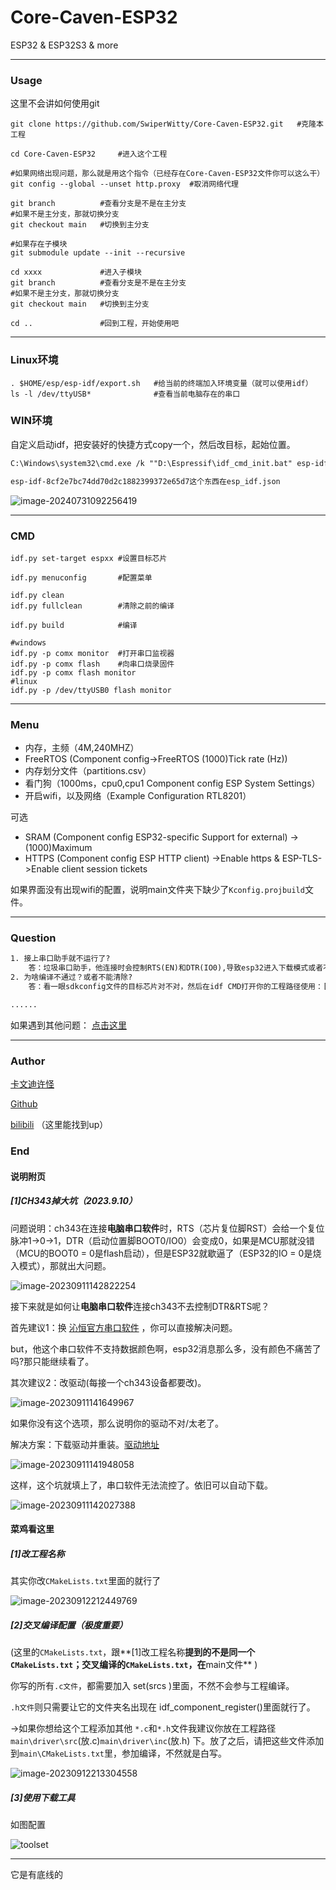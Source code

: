 # Core-Caven-ESP32
ESP32 &amp; ESP32S3 &amp; more



____



### Usage

这里不会讲如何使用git

~~~shell
git clone https://github.com/SwiperWitty/Core-Caven-ESP32.git 	#克隆本工程

cd Core-Caven-ESP32 	#进入这个工程

#如果网络出现问题，那么就是用这个指令（已经存在Core-Caven-ESP32文件你可以这么干）
git config --global --unset http.proxy 	#取消网络代理

git branch 			#查看分支是不是在主分支
#如果不是主分支，那就切换分支
git checkout main 	#切换到主分支

#如果存在子模块
git submodule update --init --recursive

cd xxxx 			#进入子模块
git branch 			#查看分支是不是在主分支
#如果不是主分支，那就切换分支
git checkout main 	#切换到主分支

cd .. 				#回到工程，开始使用吧
~~~



____

### Linux环境

~~~shell
. $HOME/esp/esp-idf/export.sh	#给当前的终端加入环境变量（就可以使用idf） 
ls -l /dev/ttyUSB*				#查看当前电脑存在的串口

~~~

### WIN环境

自定义启动idf，把安装好的快捷方式copy一个，然后改目标，起始位置。

~~~txt
C:\Windows\system32\cmd.exe /k ""D:\Espressif\idf_cmd_init.bat" esp-idf-8cf2e7bc74dd70d2c1882399372e65d7"

esp-idf-8cf2e7bc74dd70d2c1882399372e65d7这个东西在esp_idf.json
~~~



![image-20240731092256419](https://gitee.com/Swiper_witty/caven_img/raw/master/img/202407310922459.png)

____

### CMD

~~~shell
idf.py set-target espxx #设置目标芯片

idf.py menuconfig 		#配置菜单

idf.py clean
idf.py fullclean 		#清除之前的编译

idf.py build 			#编译

#windows
idf.py -p comx monitor 	#打开串口监视器
idf.py -p comx flash 	#向串口烧录固件
idf.py -p comx flash monitor
#linux
idf.py -p /dev/ttyUSB0 flash monitor

~~~



______

### Menu

- 内存，主频（4M,240MHZ）
- FreeRTOS (Component config->FreeRTOS (1000)Tick rate (Hz))
- 内存划分文件（partitions.csv）
- 看门狗（1000ms，cpu0,cpu1 Component config ESP System Settings）
- 开启wifi，以及网络（Example Configuration RTL8201）



可选

- SRAM (Component config ESP32-specific Support for external) ->(1000)Maximum 
- HTTPS  (Component config ESP HTTP client) ->Enable https & ESP-TLS->Enable client session tickets

如果界面没有出现wifi的配置，说明main文件夹下缺少了`Kconfig.projbuild`文件。



____



### Question

~~~txt
1. 接上串口助手就不运行了?
	答：垃圾串口助手，他连接时会控制RTS(EN)和DTR(IO0),导致esp32进入下载模式或者不运行，祥见end说明附页[1]。
2. 为啥编译不通过？或者不能清除?
	答：看一眼sdkconfig文件的目标芯片对不对，然后在idf CMD打开你的工程路径使用：[idf.py fullclean]->[idf.py build]->[idf.py -p COMx flash monitor]试一下。

......
~~~

如果遇到其他问题：
[点击这里](https://www.baidu.com/) 



____



### Author

[卡文迪许怪](https://github.com/SwiperWitty) 

[Github](https://github.com/SwiperWitty) 

[bilibili](https://space.bilibili.com/102898291?spm_id_from=333.1007.0.0) （这里能找到up） 



### End

#### 说明附页

##### [1]CH343掉大坑（2023.9.10）

问题说明：ch343在连接**电脑串口软件**时，RTS（芯片复位脚RST）会给一个复位脉冲1->0->1，DTR（启动位置脚BOOT0/IO0）会变成0，如果是MCU那就没错（MCU的BOOT0 = 0是flash启动），但是ESP32就歇逼了（ESP32的IO = 0是烧入模式），那就出大问题。

![image-20230911142822254](https://gitee.com/Swiper_witty/caven_img/raw/master/img/202309111428325.png)

接下来就是如何让**电脑串口软件**连接ch343不去控制DTR&RTS呢？

首先建议1：换 [沁恒官方串口软件](https://www.wch.cn/downloads/COMTransmit_ZIP.html) ，你可以直接解决问题。

but，他这个串口软件不支持数据颜色啊，esp32消息那么多，没有颜色不痛苦了吗?那只能继续看了。

其次建议2：改驱动(每接一个ch343设备都要改)。

![image-20230911141649967](https://gitee.com/Swiper_witty/caven_img/raw/master/img/202309111416058.png)

如果你没有这个选项，那么说明你的驱动不对/太老了。

解决方案：下载驱动并重装。[驱动地址](https://www.wch.cn/downloads/CH343SER_EXE.html) 

![image-20230911141948058](https://gitee.com/Swiper_witty/caven_img/raw/master/img/202309111419095.png)



这样，这个坑就填上了，串口软件无法流控了。依旧可以自动下载。

![image-20230911142027388](https://gitee.com/Swiper_witty/caven_img/raw/master/img/202309111420471.png)











#### 菜鸡看这里

##### [1]改工程名称

其实你改`CMakeLists.txt`里面的就行了

![image-20230912212449769](https://gitee.com/Swiper_witty/caven_img/raw/master/img/202309122124809.png)



##### [2]交叉编译配置（极度重要）

(这里的`CMakeLists.txt`，跟**[1]改工程名称**提到的不是同一个`CMakeLists.txt`；交叉编译的`CMakeLists.txt`，在**main文件** )

你写的所有`.c文件`，都需要加入 set(srcs )里面，不然不会参与工程编译。

`.h文件`则只需要让它的文件夹名出现在 idf_component_register()里面就行了。

->如果你想给这个工程添加其他 `*.c`和`*.h`文件我建议你放在工程路径`main\driver\src`(放.c)`main\driver\inc`(放.h) 下。放了之后，请把这些文件添加到`main\CMakeLists.txt`里，参加编译，不然就是白写。

![image-20230912213304558](https://gitee.com/Swiper_witty/caven_img/raw/master/img/202309122133600.png)





##### [3]使用下载工具

如图配置

![toolset](https://gitee.com/Swiper_witty/caven_img/raw/master/img/202309122136233.png)





_____

它是有底线的

